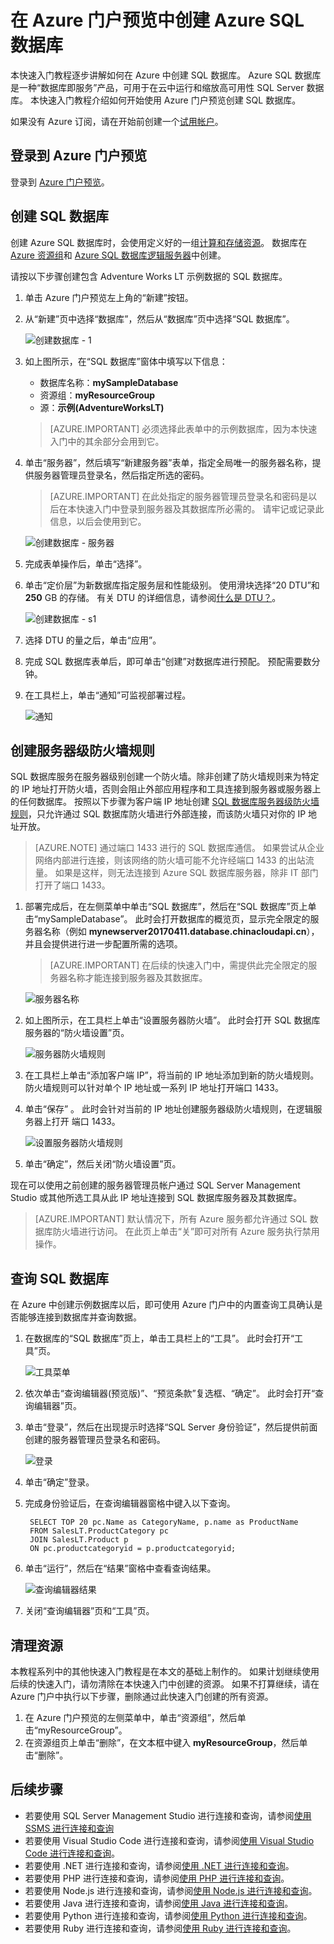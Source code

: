 <properties
    pageTitle="Azure 门户预览：创建 SQL 数据库 | Azure"
    description="了解如何在 Azure 门户预览中创建 SQL 数据库逻辑服务器、服务器级防火墙规则和数据库。 同时了解如何使用 Azure 门户预览查询 Azure SQL 数据库。"
    keywords="SQL 数据库教程：创建 SQL 数据库"
    services="sql-database"
    documentationcenter=""
    author="CarlRabeler"
    manager="jhubbard"
    editor="" />
<tags
    ms.assetid="aeb8c4c3-6ae2-45f7-b2c3-fa13e3752eed"
    ms.service="sql-database"
    ms.custom="quick start create"
    ms.workload="data-management"
    ms.tgt_pltfrm="portal"
    ms.devlang="na"
    ms.topic="hero-article"
    ms.date="04/17/2017"
    wacn.date="05/22/2017"
    ms.author="carlrab"
    ms.translationtype="Human Translation"
    ms.sourcegitcommit="8fd60f0e1095add1bff99de28a0b65a8662ce661"
    ms.openlocfilehash="bd2c960d63c334a40092c9a55215d52e8e383c17"
    ms.contentlocale="zh-cn"
    ms.lasthandoff="05/12/2017" />

# <a name="create-an-azure-sql-database-in-the-azure-portal-preview"></a>在 Azure 门户预览中创建 Azure SQL 数据库

本快速入门教程逐步讲解如何在 Azure 中创建 SQL 数据库。 Azure SQL 数据库是一种“数据库即服务”产品，可用于在云中运行和缩放高可用性 SQL Server 数据库。 本快速入门教程介绍如何开始使用 Azure 门户预览创建 SQL 数据库。

如果没有 Azure 订阅，请在开始前创建一个[试用帐户](/pricing/1rmb-trial/)。

## <a name="log-in-to-the-azure-portal-preview"></a>登录到 Azure 门户预览

登录到 [Azure 门户预览](https://portal.azure.cn/)。

## <a name="create-a-sql-database"></a>创建 SQL 数据库

创建 Azure SQL 数据库时，会使用定义好的一组[计算和存储资源](/documentation/articles/sql-database-service-tiers/)。 数据库在 [Azure 资源组](/documentation/articles/resource-group-overview/)和 [Azure SQL 数据库逻辑服务器](/documentation/articles/sql-database-features/)中创建。 

请按以下步骤创建包含 Adventure Works LT 示例数据的 SQL 数据库。 

1. 单击 Azure 门户预览左上角的“新建”按钮。

2. 从“新建”页中选择“数据库”，然后从“数据库”页中选择“SQL 数据库”。

    ![创建数据库 - 1](./media/sql-database-get-started-portal/create-database-1.png)

3. 如上图所示，在“SQL 数据库”窗体中填写以下信息：     
    - 数据库名称：**mySampleDatabase**
    - 资源组：**myResourceGroup**
    - 源：**示例(AdventureWorksLT)**

    > [AZURE.IMPORTANT]
    > 必须选择此表单中的示例数据库，因为本快速入门中的其余部分会用到它。
    > 

4. 单击“服务器”，然后填写“新建服务器”表单，指定全局唯一的服务器名称，提供服务器管理员登录名，然后指定所选的密码。 

    > [AZURE.IMPORTANT]
    > 在此处指定的服务器管理员登录名和密码是以后在本快速入门中登录到服务器及其数据库所必需的。 请牢记或记录此信息，以后会使用到它。 
    >  

    ![创建数据库 - 服务器](./media/sql-database-get-started-portal/create-database-server.png)

5. 完成表单操作后，单击“选择”。

6. 单击“定价层”为新数据库指定服务层和性能级别。 使用滑块选择“20 DTU”和 **250** GB 的存储。 有关 DTU 的详细信息，请参阅[什么是 DTU？](/documentation/articles/sql-database-what-is-a-dtu/)。

    ![创建数据库 - s1](./media/sql-database-get-started-portal/create-database-s1.png)

7. 选择 DTU 的量之后，单击“应用”。  

8. 完成 SQL 数据库表单后，即可单击“创建”对数据库进行预配。 预配需要数分钟。 

9. 在工具栏上，单击“通知”可监视部署过程。

    ![通知](./media/sql-database-get-started-portal/notification.png)


## <a name="create-a-server-level-firewall-rule"></a>创建服务器级防火墙规则

SQL 数据库服务在服务器级别创建一个防火墙。除非创建了防火墙规则来为特定的 IP 地址打开防火墙，否则会阻止外部应用程序和工具连接到服务器或服务器上的任何数据库。 按照以下步骤为客户端 IP 地址创建 [SQL 数据库服务器级防火墙规则](/documentation/articles/sql-database-firewall-configure/)，只允许通过 SQL 数据库防火墙进行外部连接，而该防火墙只对你的 IP 地址开放。 

> [AZURE.NOTE]
> 通过端口 1433 进行的 SQL 数据库通信。 如果尝试从企业网络内部进行连接，则该网络的防火墙可能不允许经端口 1433 的出站流量。 如果是这样，则无法连接到 Azure SQL 数据库服务器，除非 IT 部门打开了端口 1433。
>

1. 部署完成后，在左侧菜单中单击“SQL 数据库”，然后在“SQL 数据库”页上单击“mySampleDatabase”。 此时会打开数据库的概览页，显示完全限定的服务器名称（例如 **mynewserver20170411.database.chinacloudapi.cn**），并且会提供进行进一步配置所需的选项。

    > [AZURE.IMPORTANT]
    > 在后续的快速入门中，需提供此完全限定的服务器名称才能连接到服务器及其数据库。
    > 

    ![服务器名称](./media/sql-database-get-started-portal/server-name.png) 

2. 如上图所示，在工具栏上单击“设置服务器防火墙”。 此时会打开 SQL 数据库服务器的“防火墙设置”页。 

    ![服务器防火墙规则](./media/sql-database-get-started-portal/server-firewall-rule.png) 


3. 在工具栏上单击“添加客户端 IP”，将当前的 IP 地址添加到新的防火墙规则。 防火墙规则可以针对单个 IP 地址或一系列 IP 地址打开端口 1433。

4. 单击“保存” 。 此时会针对当前的 IP 地址创建服务器级防火墙规则，在逻辑服务器上打开 端口 1433。

    ![设置服务器防火墙规则](./media/sql-database-get-started-portal/server-firewall-rule-set.png) 

4. 单击“确定”，然后关闭“防火墙设置”页。

现在可以使用之前创建的服务器管理员帐户通过 SQL Server Management Studio 或其他所选工具从此 IP 地址连接到 SQL 数据库服务器及其数据库。

> [AZURE.IMPORTANT]
> 默认情况下，所有 Azure 服务都允许通过 SQL 数据库防火墙进行访问。 在此页上单击“关”即可对所有 Azure 服务执行禁用操作。

## <a name="query-the-sql-database"></a>查询 SQL 数据库

在 Azure 中创建示例数据库以后，即可使用 Azure 门户中的内置查询工具确认是否能够连接到数据库并查询数据。 

1. 在数据库的“SQL 数据库”页上，单击工具栏上的“工具”。 此时会打开“工具”页。

     ![工具菜单](./media/sql-database-get-started-portal/tools-menu.png) 

2. 依次单击“查询编辑器(预览版)”、“预览条款”复选框、“确定”。 此时会打开“查询编辑器”页。

3. 单击“登录”，然后在出现提示时选择“SQL Server 身份验证”，然后提供前面创建的服务器管理员登录名和密码。

    ![登录](./media/sql-database-get-started-portal/login.png) 

4. 单击“确定”登录。

5. 完成身份验证后，在查询编辑器窗格中键入以下查询。

        SELECT TOP 20 pc.Name as CategoryName, p.name as ProductName
        FROM SalesLT.ProductCategory pc
        JOIN SalesLT.Product p
        ON pc.productcategoryid = p.productcategoryid;

6. 单击“运行”，然后在“结果”窗格中查看查询结果。

    ![查询编辑器结果](./media/sql-database-get-started-portal/query-editor-results.png)

7. 关闭“查询编辑器”页和“工具”页。

## <a name="clean-up-resources"></a>清理资源

本教程系列中的其他快速入门教程是在本文的基础上制作的。 如果计划继续使用后续的快速入门，请勿清除在本快速入门中创建的资源。 如果不打算继续，请在 Azure 门户中执行以下步骤，删除通过此快速入门创建的所有资源。

1. 在 Azure 门户预览的左侧菜单中，单击“资源组”，然后单击“myResourceGroup”。 
2. 在资源组页上单击“删除”，在文本框中键入 **myResourceGroup**，然后单击“删除”。

## <a name="next-steps"></a>后续步骤

- 若要使用 SQL Server Management Studio 进行连接和查询，请参阅[使用 SSMS 进行连接和查询](/documentation/articles/sql-database-connect-query-ssms/)
- 若要使用 Visual Studio Code 进行连接和查询，请参阅[使用 Visual Studio Code 进行连接和查询](/documentation/articles/sql-database-connect-query-vscode/)。
- 若要使用 .NET 进行连接和查询，请参阅[使用 .NET 进行连接和查询](/documentation/articles/sql-database-connect-query-dotnet/)。
- 若要使用 PHP 进行连接和查询，请参阅[使用 PHP 进行连接和查询](/documentation/articles/sql-database-connect-query-php/)。
- 若要使用 Node.js 进行连接和查询，请参阅[使用 Node.js 进行连接和查询](/documentation/articles/sql-database-connect-query-nodejs/)。
- 若要使用 Java 进行连接和查询，请参阅[使用 Java 进行连接和查询](/documentation/articles/sql-database-connect-query-java/)。
- 若要使用 Python 进行连接和查询，请参阅[使用 Python 进行连接和查询](/documentation/articles/sql-database-connect-query-python/)。
- 若要使用 Ruby 进行连接和查询，请参阅[使用 Ruby 进行连接和查询](/documentation/articles/sql-database-connect-query-ruby/)。
<!--Update_Description:update azure portal steps for creating database and configuring file rule;add several next steps reference links-->